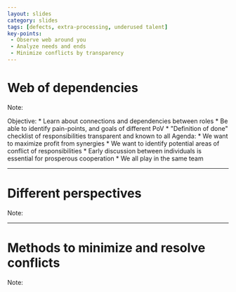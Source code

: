 ```yaml
---
layout: slides
category: slides
tags: [defects, extra-processing, underused talent]
key-points: 
 - Observe web around you 
 - Analyze needs and ends
 - Minimize conflicts by transparency
---
```


# Web of dependencies

Note:

Objective:
    * Learn about connections and dependencies between roles 
    * Be able to identify pain-points, and goals of different PoV
    * "Definition of done" checklist of responsibilities transparent and known to all
Agenda:
    * We want to maximize profit from synergies 
    * We want to identify potential areas of conflict of responsibilities
    * Early discussion between individuals is essential for prosperous cooperation
    * We all play in the same team

---

# Different perspectives

Note:

---

# Methods to minimize and resolve conflicts

Note:
